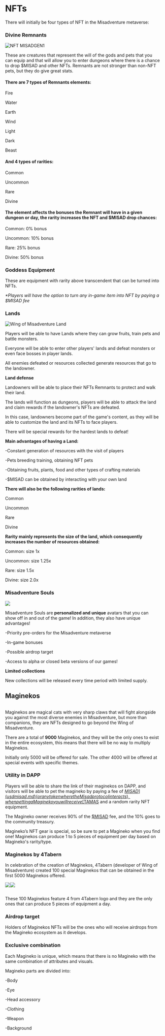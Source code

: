 # NFTs

There will initially be four types of NFT in the Misadventure metaverse:

### Divine Remnants

![NFT MISADGEN1](<../.gitbook/assets/MISADGEN1 (1).png>)

These are creatures that represent the will of the gods and pets that you can equip and that will allow you to enter dungeons where there is a chance to drop $MISAD and other NFTs. Remnants are not stronger than non-NFT pets, but they do give great stats.

#### There are 7 types of Remnants elements:

Fire

Water

Earth

Wind

Light

Dark

Beast

#### And 4 types of rarities:

Common

Uncommon

Rare

Divine

#### The element affects the bonuses the Remnant will have in a given dungeon or day, the rarity increases the NFT and $MISAD drop chances:

Common: 0% bonus

Uncommon: 10% bonus

Rare: 25% bonus

Divine: 50% bonus

### Goddess Equipment

These are equipment with rarity above transcendent that can be turned into NFTs.

_\*Players will have the option to turn any in-game item into NFT by paying a $MISAD fee_

### Lands

![Wing of Misadventure Land](<../.gitbook/assets/image (11).png>)

Players will be able to have Lands where they can grow fruits, train pets and battle monsters.

Everyone will be able to enter other players' lands and defeat monsters or even face bosses in player lands.

All enemies defeated or resources collected generate resources that go to the landowner.

**Land defense**

Landowners will be able to place their NFTs Remnants to protect and walk their land.

The lands will function as dungeons, players will be able to attack the land and claim rewards if the landowner's NFTs are defeated.

In this case, landowners become part of the game's content, as they will be able to customize the land and its NFTs to face players.

There will be special rewards for the hardest lands to defeat!

**Main advantages of having a Land:**

\-Constant generation of resources with the visit of players&#x20;

\-Pets breeding training, obtaining NFT pets

\-Obtaining fruits, plants, food and other types of crafting materials&#x20;

\-$MISAD can be obtained by interacting with your own land

**There will also be the following rarities of lands:**

Common

Uncommon

Rare

Divine

**Rarity mainly represents the size of the land, which consequently increases the number of resources obtained:**

Common: size 1x

Uncommon: size 1.25x

Rare: size 1.5x

Divine: size 2.0x

### Misadventure Souls&#x20;

![](../.gitbook/assets/Misadventure-Souls.png)

Misadventure Souls are **personalized and unique** avatars that you can show off in and out of the game! In addition, they also have unique advantages!

\-Priority pre-orders for the Misadventure metaverse

\-In-game bonuses

\-Possible airdrop target

\-Access to alpha or closed beta versions of our games!

**Limited collections**

New collections will be released every time period with limited supply.

## Maginekos

<figure><img src="../.gitbook/assets/image (1).png" alt=""><figcaption></figcaption></figure>

Maginekos are magical cats with very sharp claws that will fight alongside you against the most diverse enemies in Misadventure, but more than companions, they are NFTs designed to go beyond the Wing of Misadventure.

There are a total of **9000** Maginekos, and they will be the only ones to exist in the entire ecosystem, this means that there will be no way to multiply Maginekos.

Initially only 5000 will be offered for sale. The other 4000 will be offered at special events with specific themes.

### Utility in DAPP <a href="#5bb4" id="5bb4"></a>

Players will be able to share the link of their maginekos on DAPP, and visitors will be able to pet the magineko by paying a fee of [$MISAD](usdmisad.md) (or any token where the Misad protocol interacts), when petting a Magineko you will receive [$TAMAS](usdtamas.md) and a random rarity NFT equipment.

The Magineko owner receives 90% of the [$MISAD](usdmisad.md) fee, and the 10% goes to the community treasury.

Magineko’s NFT gear is special, so be sure to pet a Magineko when you find one! Maginekos can produce 1 to 5 pieces of equipment per day based on Magineko's rarity/type.

### Maginekos by 4Tabern

In celebration of the creation of Maginekos, 4Tabern (developer of Wing of Misadventure) created 100 special Maginekos that can be obtained in the first 5000 Maginekos offered.

![](<../.gitbook/assets/4Gato nft 2.png>)![](<../.gitbook/assets/4Gata nft 1 (1) (1).png>)

<figure><img src="../.gitbook/assets/image.png" alt=""><figcaption></figcaption></figure>

These 100 Maginekos feature 4 from 4Tabern logo and they are the only ones that can produce 5 pieces of equipment a day.

### Airdrop target

Holders of Maginekos NFTs will be the ones who will receive airdrops from the Magineko ecosystem as it develops.

### Exclusive combination

Each Magineko is unique, which means that there is no Magineko with the same combination of attributes and visuals.

Magineko parts are divided into:

\-Body

\-Eye

\-Head accessory

\-Clothing

\-Weapon

\-Background





